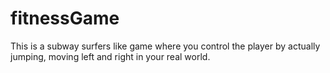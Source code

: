 # fitnessGame
This is a subway surfers like game where you control the player by actually jumping, moving left and right in your real world.
